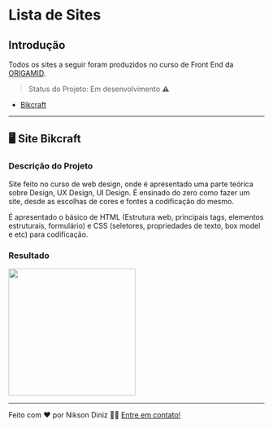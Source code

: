 # Lista de Sites

## Introdução

Todos os sites a seguir foram produzidos no curso de Front End da [ORIGAMID](https://www.origamid.com/).

> Status do Projeto: Em desenvolvimento :warning:

   * [Bikcraft](#bikcraft)

------

<div id='bikcraft'/>

## 🖥️ Site Bikcraft

### Descrição do Projeto

Site feito no curso de web design, onde é apresentado uma parte teórica sobre Design, UX Design, UI Design. É ensinado do zero como fazer um site, desde as escolhas de cores e fontes a codificação do mesmo.

É apresentado o básico de HTML (Estrutura web, principais tags, elementos estruturais, formulário) e CSS (seletores, propriedades de texto, box  model e etc) para codificação.

### Resultado

<img src="https://github.com/NiksonDiniz/Projetos-Curso-ORIGAMID/tree/main/Bikcraft/assets/Bikcraft.gif" width="250" height="250" />

------



Feito com ❤️ por Nikson Diniz 👋🏽 [Entre em contato!](https://www.linkedin.com/in/niksondiniz/)

